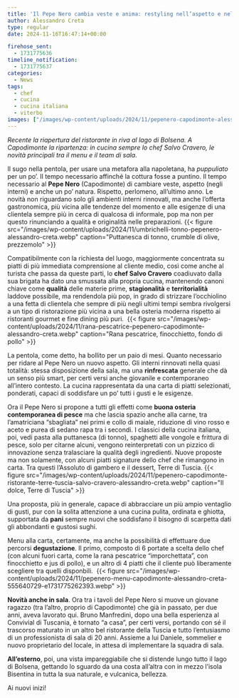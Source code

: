 ```yaml
---
title: 'Il Pepe Nero cambia veste e anima: restyling nell’aspetto e nel menu'
author: Alessandro Creta
type: regular
date: 2024-11-16T16:47:14+00:00

firehose_sent:
  - 1731775636
timeline_notification:
  - 1731775637
categories:
  - News
tags:
  - chef
  - cucina
  - cucina italiana
  - viterbo
images: ["/images/wp-content/uploads/2024/11/pepenero-capodimonte-alessandro-creta-sala.webp"]
---
```

_Recente la riapertura del ristorante in riva al lago di Bolsena. A Capodimonte la ripartenza: in cucina sempre lo chef Salvo Cravero, le novità principali tra il menu e il team di sala._ 

Il sugo nella pentola, per usare una metafora alla napoletana, ha _puppuliato_ per un po’. Il tempo necessario affinché la cottura fosse a puntino. Il tempo necessario al **Pepe Nero** (Capodimonte) di cambiare veste, aspetto (negli interni) e anche un po’ natura. Rispetto, perlomeno, all’ultimo anno. Le novità non riguardano solo gli ambienti interni rinnovati, ma anche l&#8217;offerta gastronomica, più vicina alle tendenze del momento e alle esigenze di una clientela sempre più in cerca di qualcosa di informale, pop ma non per questo rinunciando a qualità e originalità nelle preparazioni.
{{< figure src="/images/wp-content/uploads/2024/11/umbrichelli-tonno-pepenero-alessandro-creta.webp" caption="Puttanesca di tonno, crumble di olive, prezzemolo" >}}
 

Compatibilmente con la richiesta del luogo, maggiormente concentrata su piatti di più immediata comprensione al cliente medio, così come anche al turista che passa da queste parti, lo **chef Salvo Cravero** coadiuvato dalla sua brigata ha dato una smussata alla propria cucina, mantenendo canoni chiave come **qualità** delle materie prime, **stagionalità** e **territorialità** laddove possibile, ma rendendola più pop, in grado di strizzare l’occhiolino a una fetta di clientela che sempre di più negli ultimi tempi sembra rivolgersi a un tipo di ristorazione più vicina a una bella osteria moderna rispetto ai ristoranti gourmet e fine dining più puri. 
{{< figure src="/images/wp-content/uploads/2024/11/rana-pescatrice-pepenero-capodimonte-alessandro-creta.webp" caption="Rana pescatrice, finocchietto, fondo di pollo" >}}
 

La pentola, come detto, ha bollito per un paio di mesi. Quanto necessario per ridare al Pepe Nero un nuovo aspetto. Gli interni rinnovati nella quasi totalità: stessa disposizione della sala, ma una **rinfrescata** generale che dà un senso più smart, per certi versi anche giovanile e contemporaneo all’intero contesto. La cucina rappresentata da una carta di piatti selezionati, ponderati, capaci di soddisfare un po’ tutti i gusti e le esigenze.

Ora il Pepe Nero si propone a tutti gli effetti come **buona osteria contemporanea di pesce** ma che lascia spazio anche alla carne, tra l’amatriciana “sbagliata” nei primi e collo di maiale, riduzione di vino rosso e aceto e purea di sedano rapa tra i secondi. I classici della cucina italiana, poi, vedi pasta alla puttanesca (di tonno), spaghetti alle vongole e frittura di pesce, solo per citarne alcuni, vengono reinterpretati con un pizzico di innovazione senza tralasciare la qualità degli ingredienti. Nuove proposte ma non solamente, con alcuni piatti signature dello chef che rimangono in carta. Tra questi l&#8217;Assoluto di gambero e il dessert, Terre di Tuscia.
{{< figure src="/images/wp-content/uploads/2024/11/pepenero-capodimonte-ristorante-terre-tuscia-salvo-cravero-alessandro-creta.webp" caption="Il dolce, Terre di Tuscia" >}}
 

Una proposta, più in generale, capace di abbracciare un più ampio ventaglio di gusti, pur con la solita attenzione a una cucina pulita, ordinata e ghiotta, supportata da **pani** sempre nuovi che soddisfano il bisogno di scarpetta dati gli abbondanti e gustosi sughi.

Menu alla carta, certamente, ma anche la possibilità di effettuare due percorsi **degustazione**. Il primo, composto di 6 portate a scelta dello chef (con alcuni fuori carta, come la rana pescatrice “imporchettata”, con finocchietto e jus di pollo), e un altro di 4 piatti che il cliente può liberamente scegliere tra quelli disponbili. 
{{< figure src="/images/wp-content/uploads/2024/11/pepenero-menu-capodimonte-alessandro-creta-555640729-e1731775262393.webp" >}}
 

**Novità anche in sala**. Ora tra i tavoli del Pepe Nero si muove un giovane ragazzo (tra l’altro, proprio di Capodimonte) che già in passato, per due anni, aveva lavorato qui. Bruno Manfredini, dopo una bella esperienza al Convivial di Tuscania, è tornato “a casa”, per certi versi, portando con sé il trascorso maturato in un altro bel ristorante della Tuscia e tutto l’entusiasmo di un professionista di sala di 20 anni. Assieme a lui Daniele, sommelier e nuovo proprietario del locale, in attesa di implementare la squadra di sala.

**All’esterno**, poi, una vista impareggiabile che si distende lungo tutto il lago di Bolsena, gettando lo sguardo da una costa all’altra con in mezzo l’isola Bisentina in tutta la sua naturale, e vulcanica, bellezza. 

Ai nuovi inizi!